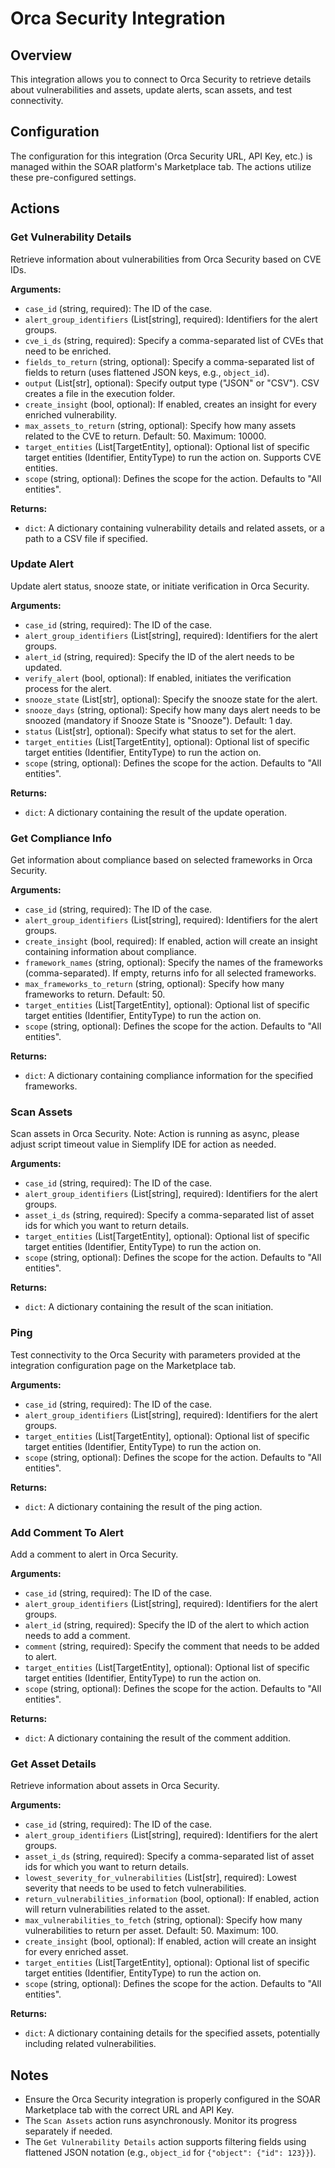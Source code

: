 # Orca Security Integration

## Overview

This integration allows you to connect to Orca Security to retrieve details about vulnerabilities and assets, update alerts, scan assets, and test connectivity.

## Configuration

The configuration for this integration (Orca Security URL, API Key, etc.) is managed within the SOAR platform's Marketplace tab. The actions utilize these pre-configured settings.

## Actions

### Get Vulnerability Details

Retrieve information about vulnerabilities from Orca Security based on CVE IDs.

**Arguments:**

*   `case_id` (string, required): The ID of the case.
*   `alert_group_identifiers` (List[string], required): Identifiers for the alert groups.
*   `cve_i_ds` (string, required): Specify a comma-separated list of CVEs that need to be enriched.
*   `fields_to_return` (string, optional): Specify a comma-separated list of fields to return (uses flattened JSON keys, e.g., `object_id`).
*   `output` (List[str], optional): Specify output type ("JSON" or "CSV"). CSV creates a file in the execution folder.
*   `create_insight` (bool, optional): If enabled, creates an insight for every enriched vulnerability.
*   `max_assets_to_return` (string, optional): Specify how many assets related to the CVE to return. Default: 50. Maximum: 10000.
*   `target_entities` (List[TargetEntity], optional): Optional list of specific target entities (Identifier, EntityType) to run the action on. Supports CVE entities.
*   `scope` (string, optional): Defines the scope for the action. Defaults to "All entities".

**Returns:**

*   `dict`: A dictionary containing vulnerability details and related assets, or a path to a CSV file if specified.

### Update Alert

Update alert status, snooze state, or initiate verification in Orca Security.

**Arguments:**

*   `case_id` (string, required): The ID of the case.
*   `alert_group_identifiers` (List[string], required): Identifiers for the alert groups.
*   `alert_id` (string, required): Specify the ID of the alert needs to be updated.
*   `verify_alert` (bool, optional): If enabled, initiates the verification process for the alert.
*   `snooze_state` (List[str], optional): Specify the snooze state for the alert.
*   `snooze_days` (string, optional): Specify how many days alert needs to be snoozed (mandatory if Snooze State is "Snooze"). Default: 1 day.
*   `status` (List[str], optional): Specify what status to set for the alert.
*   `target_entities` (List[TargetEntity], optional): Optional list of specific target entities (Identifier, EntityType) to run the action on.
*   `scope` (string, optional): Defines the scope for the action. Defaults to "All entities".

**Returns:**

*   `dict`: A dictionary containing the result of the update operation.

### Get Compliance Info

Get information about compliance based on selected frameworks in Orca Security.

**Arguments:**

*   `case_id` (string, required): The ID of the case.
*   `alert_group_identifiers` (List[string], required): Identifiers for the alert groups.
*   `create_insight` (bool, required): If enabled, action will create an insight containing information about compliance.
*   `framework_names` (string, optional): Specify the names of the frameworks (comma-separated). If empty, returns info for all selected frameworks.
*   `max_frameworks_to_return` (string, optional): Specify how many frameworks to return. Default: 50.
*   `target_entities` (List[TargetEntity], optional): Optional list of specific target entities (Identifier, EntityType) to run the action on.
*   `scope` (string, optional): Defines the scope for the action. Defaults to "All entities".

**Returns:**

*   `dict`: A dictionary containing compliance information for the specified frameworks.

### Scan Assets

Scan assets in Orca Security. Note: Action is running as async, please adjust script timeout value in Siemplify IDE for action as needed.

**Arguments:**

*   `case_id` (string, required): The ID of the case.
*   `alert_group_identifiers` (List[string], required): Identifiers for the alert groups.
*   `asset_i_ds` (string, required): Specify a comma-separated list of asset ids for which you want to return details.
*   `target_entities` (List[TargetEntity], optional): Optional list of specific target entities (Identifier, EntityType) to run the action on.
*   `scope` (string, optional): Defines the scope for the action. Defaults to "All entities".

**Returns:**

*   `dict`: A dictionary containing the result of the scan initiation.

### Ping

Test connectivity to the Orca Security with parameters provided at the integration configuration page on the Marketplace tab.

**Arguments:**

*   `case_id` (string, required): The ID of the case.
*   `alert_group_identifiers` (List[string], required): Identifiers for the alert groups.
*   `target_entities` (List[TargetEntity], optional): Optional list of specific target entities (Identifier, EntityType) to run the action on.
*   `scope` (string, optional): Defines the scope for the action. Defaults to "All entities".

**Returns:**

*   `dict`: A dictionary containing the result of the ping action.

### Add Comment To Alert

Add a comment to alert in Orca Security.

**Arguments:**

*   `case_id` (string, required): The ID of the case.
*   `alert_group_identifiers` (List[string], required): Identifiers for the alert groups.
*   `alert_id` (string, required): Specify the ID of the alert to which action needs to add a comment.
*   `comment` (string, required): Specify the comment that needs to be added to alert.
*   `target_entities` (List[TargetEntity], optional): Optional list of specific target entities (Identifier, EntityType) to run the action on.
*   `scope` (string, optional): Defines the scope for the action. Defaults to "All entities".

**Returns:**

*   `dict`: A dictionary containing the result of the comment addition.

### Get Asset Details

Retrieve information about assets in Orca Security.

**Arguments:**

*   `case_id` (string, required): The ID of the case.
*   `alert_group_identifiers` (List[string], required): Identifiers for the alert groups.
*   `asset_i_ds` (string, required): Specify a comma-separated list of asset ids for which you want to return details.
*   `lowest_severity_for_vulnerabilities` (List[str], required): Lowest severity that needs to be used to fetch vulnerabilities.
*   `return_vulnerabilities_information` (bool, optional): If enabled, action will return vulnerabilities related to the asset.
*   `max_vulnerabilities_to_fetch` (string, optional): Specify how many vulnerabilities to return per asset. Default: 50. Maximum: 100.
*   `create_insight` (bool, optional): If enabled, action will create an insight for every enriched asset.
*   `target_entities` (List[TargetEntity], optional): Optional list of specific target entities (Identifier, EntityType) to run the action on.
*   `scope` (string, optional): Defines the scope for the action. Defaults to "All entities".

**Returns:**

*   `dict`: A dictionary containing details for the specified assets, potentially including related vulnerabilities.

## Notes

*   Ensure the Orca Security integration is properly configured in the SOAR Marketplace tab with the correct URL and API Key.
*   The `Scan Assets` action runs asynchronously. Monitor its progress separately if needed.
*   The `Get Vulnerability Details` action supports filtering fields using flattened JSON notation (e.g., `object_id` for `{"object": {"id": 123}}`).

